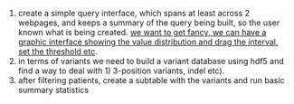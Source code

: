 1) create a simple query interface, which spans at least across 2 webpages, and keeps a summary of the query being built, so the user known what is being created. [we want to get fancy, we can have a graphic interface showing the value distribution and drag the interval, set the threshold etc](if.md).
2) in terms of variants we need to build a variant database using hdf5 and find a way to deal with 1) 3-position variants, indel etc).
3) after filtering patients, create a subtable with the variants and run basic summary statistics